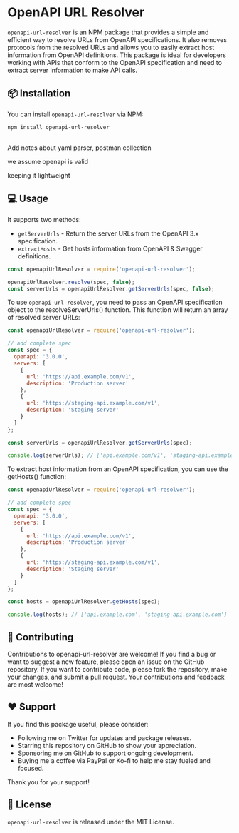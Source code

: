 

# OpenAPI URL Resolver

`openapi-url-resolver` is an NPM package that provides a simple and efficient way to resolve URLs from OpenAPI specifications. It also removes protocols from the resolved URLs and allows you to easily extract host information from OpenAPI definitions. This package is ideal for developers working with APIs that conform to the OpenAPI specification and need to extract server information to make API calls.


## 📦 Installation

You can install `openapi-url-resolver` via NPM:

```sh
npm install openapi-url-resolver
```

##

Add notes about yaml parser, postman collection

we assume openapi is valid

keeping it lightweight


## 💻 Usage

It supports two methods:

- `getServerUrls` - Return the server URLs from the OpenAPI 3.x specification.
- `extractHosts` - Get hosts information from OpenAPI & Swagger definitions.

```javascript
const openapiUrlResolver = require('openapi-url-resolver');

openapiUrlResolver.resolve(spec, false);
const serverUrls = openapiUrlResolver.getServerUrls(spec, false);

```


To use `openapi-url-resolver`, you need to pass an OpenAPI specification object to the resolveServerUrls() function. This function will return an array of resolved server URLs:

```javascript
const openapiUrlResolver = require('openapi-url-resolver');

// add complete spec
const spec = {
  openapi: '3.0.0',
  servers: [
    {
      url: 'https://api.example.com/v1',
      description: 'Production server'
    },
    {
      url: 'https://staging-api.example.com/v1',
      description: 'Staging server'
    }
  ]
};

const serverUrls = openapiUrlResolver.getServerUrls(spec);

console.log(serverUrls); // ['api.example.com/v1', 'staging-api.example.com/v1']
```

To extract host information from an OpenAPI specification, you can use the getHosts() function:

```javascript
const openapiUrlResolver = require('openapi-url-resolver');

// add complete spec
const spec = {
  openapi: '3.0.0',
  servers: [
    {
      url: 'https://api.example.com/v1',
      description: 'Production server'
    },
    {
      url: 'https://staging-api.example.com/v1',
      description: 'Staging server'
    }
  ]
};

const hosts = openapiUrlResolver.getHosts(spec);

console.log(hosts); // ['api.example.com', 'staging-api.example.com']

```

## 🤝 Contributing

Contributions to openapi-url-resolver are welcome! If you find a bug or want to suggest a new feature, please open an issue on the GitHub repository. If you want to contribute code, please fork the repository, make your changes, and submit a pull request. Your contributions and feedback are most welcome!

## ❤️ Support

If you find this package useful, please consider:

- Following me on Twitter for updates and package releases.
- Starring this repository on GitHub to show your appreciation.
- Sponsoring me on GitHub to support ongoing development.
- Buying me a coffee via PayPal or Ko-fi to help me stay fueled and focused.

Thank you for your support!

## 📝 License

`openapi-url-resolver` is released under the MIT License.
